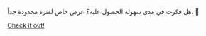 هل فكرت في مدى سهولة الحصول عليه؟ عرض خاص لفترة محدودة جداً. 🚀

[Check it out!](https://www.facebook.com/share/17TW2PL6Tj/)